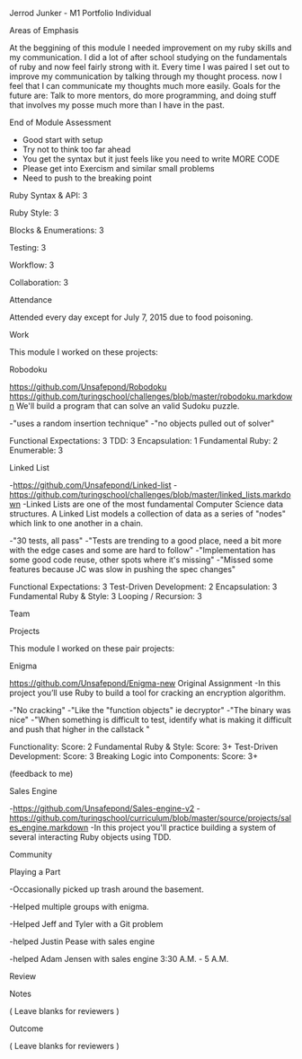 Jerrod Junker - M1 Portfolio
Individual

Areas of Emphasis

At the beggining of this module I needed improvement on my ruby skills and my communication. I did a lot of after school studying on the fundamentals of ruby and now feel fairly strong with it. Every time I was paired I set out to improve my communication by talking through my thought process. now I feel that I can communicate my thoughts much more easily. Goals for the future are: Talk to more mentors, do more programming, and doing stuff that involves my posse much more than I have in the past.

End of Module Assessment

* Good start with setup
* Try not to think too far ahead
* You get the syntax but it just feels like you need to write MORE CODE
* Please get into Exercism and similar small problems
* Need to push to the breaking point

Ruby Syntax & API: 3

Ruby Style: 3

Blocks & Enumerations: 3

Testing: 3

Workflow: 3

Collaboration: 3

Attendance

Attended every day except for July 7, 2015 due to food poisoning.

Work

This module I worked on these projects:

Robodoku

https://github.com/Unsafepond/Robodoku
https://github.com/turingschool/challenges/blob/master/robodoku.markdown
We'll build a program that can solve an valid Sudoku puzzle.

-"uses a random insertion technique"
-"no objects pulled out of solver"

Functional Expectations: 3
TDD: 3
Encapsulation: 1
Fundamental Ruby: 2
Enumerable: 3



Linked List

-https://github.com/Unsafepond/Linked-list
-https://github.com/turingschool/challenges/blob/master/linked_lists.markdown
-Linked Lists are one of the most fundamental Computer Science data structures. A Linked List models a collection of data as a series of "nodes" which link to one another in a chain.

-"30 tests, all pass"
-"Tests are trending to a good place, need a bit more with the edge 
cases and some are hard to follow"
-"Implementation has some good code reuse, other spots where it's missing"
-"Missed some features because JC was slow in pushing the spec changes"

Functional Expectations: 3
Test-Driven Development: 2
Encapsulation: 3
Fundamental Ruby & Style: 3
Looping / Recursion: 3

Team

Projects

This module I worked on these pair projects:

Enigma	

https://github.com/Unsafepond/Enigma-new
Original Assignment
-In this project you’ll use Ruby to build a tool for cracking an encryption algorithm.

-"No cracking"
-"Like the "function objects" ie decryptor"
-"The binary was nice"
-"When something is difficult to test, identify what is making it difficult and push that higher in the callstack "

Functionality:
Score: 2
Fundamental Ruby & Style:
Score: 3+
Test-Driven Development:
Score: 3
Breaking Logic into Components:
Score: 3+

(feedback to me)


Sales Engine

-https://github.com/Unsafepond/Sales-engine-v2
-https://github.com/turingschool/curriculum/blob/master/source/projects/sales_engine.markdown
-In this project you'll practice building a system of several interacting Ruby objects using TDD.

Community



Playing a Part

-Occasionally picked up trash around the basement.

-Helped multiple groups with enigma.

-Helped Jeff and Tyler with a Git problem

-helped Justin Pease with sales engine

-helped Adam Jensen with sales engine 3:30 A.M. - 5 A.M.

Review

Notes

( Leave blanks for reviewers )

Outcome

( Leave blanks for reviewers )